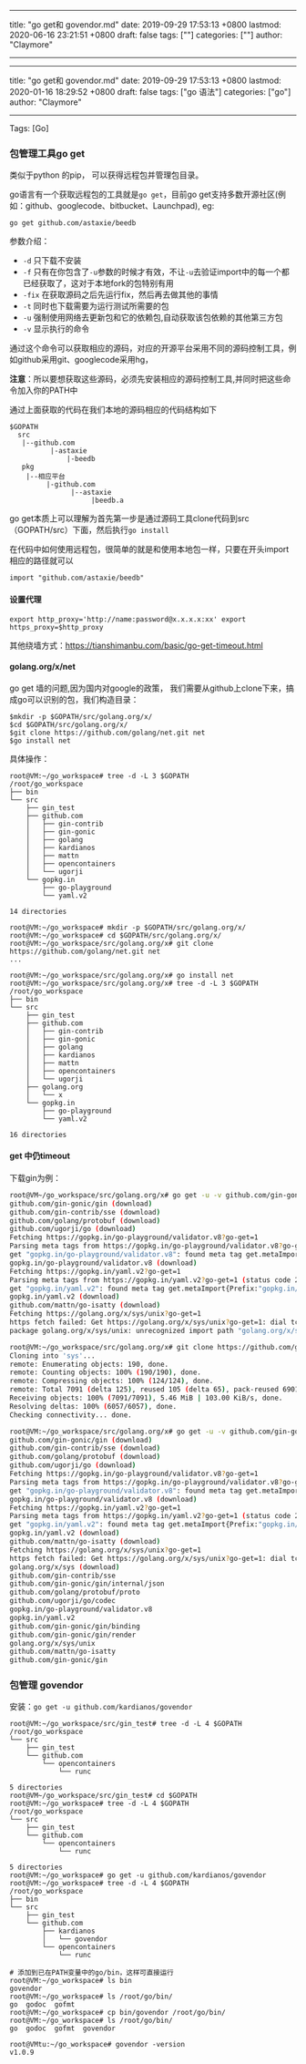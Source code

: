 
---
title: "go get和 govendor.md"
date: 2019-09-29 17:53:13 +0800
lastmod: 2020-06-16 23:21:51 +0800
draft: false
tags: [""]
categories: [""]
author: "Claymore"

---
---
title: "go get和 govendor.md"
date: 2019-09-29 17:53:13 +0800
lastmod: 2020-01-16 18:29:52 +0800
draft: false
tags: ["go 语法"]
categories: ["go"]
author: "Claymore"

---
Tags: [Go]

### 包管理工具go get

类似于python 的pip， 可以获得远程包并管理包目录。

go语言有一个获取远程包的工具就是`go get`，目前go get支持多数开源社区(例如：github、googlecode、bitbucket、Launchpad), eg:

```
go get github.com/astaxie/beedb
```

参数介绍：

- `-d` 只下载不安装
- `-f` 只有在你包含了`-u`参数的时候才有效，不让`-u`去验证import中的每一个都已经获取了，这对于本地fork的包特别有用
- `-fix` 在获取源码之后先运行fix，然后再去做其他的事情
- `-t` 同时也下载需要为运行测试所需要的包
- `-u` 强制使用网络去更新包和它的依赖包,自动获取该包依赖的其他第三方包
- `-v` 显示执行的命令



通过这个命令可以获取相应的源码，对应的开源平台采用不同的源码控制工具，例如github采用git、googlecode采用hg，

**注意**：所以要想获取这些源码，必须先安装相应的源码控制工具,并同时把这些命令加入你的PATH中

通过上面获取的代码在我们本地的源码相应的代码结构如下

```
$GOPATH
  src
   |--github.com
		  |-astaxie
			  |-beedb
   pkg
	|--相应平台
		 |-github.com
			   |--astaxie
					|beedb.a
```

go get本质上可以理解为首先第一步是通过源码工具clone代码到src（GOPATH/src）下面，然后执行`go install`

在代码中如何使用远程包，很简单的就是和使用本地包一样，只要在开头import相应的路径就可以

```
import "github.com/astaxie/beedb"
```



#### 设置代理

```
export http_proxy='http://name:password@x.x.x.x:xx' export https_proxy=$http_proxy
```

其他绕墙方式：https://tianshimanbu.com/basic/go-get-timeout.html





#### golang.org/x/net

go get 墙的问题,因为国内对google的政策， 我们需要从github上clone下来，搞成go可以识别的包，我们构造目录：

```
$mkdir -p $GOPATH/src/golang.org/x/
$cd $GOPATH/src/golang.org/x/
$git clone https://github.com/golang/net.git net 
$go install net 
```

具体操作：

```
root@VM:~/go_workspace# tree -d -L 3 $GOPATH
/root/go_workspace
├── bin
└── src
    ├── gin_test
    ├── github.com
    │   ├── gin-contrib
    │   ├── gin-gonic
    │   ├── golang
    │   ├── kardianos
    │   ├── mattn
    │   ├── opencontainers
    │   └── ugorji
    └── gopkg.in
        ├── go-playground
        └── yaml.v2

14 directories

root@VM:~/go_workspace# mkdir -p $GOPATH/src/golang.org/x/
root@VM:~/go_workspace# cd $GOPATH/src/golang.org/x/
root@VM:~/go_workspace/src/golang.org/x# git clone https://github.com/golang/net.git net
...

root@VM:~/go_workspace/src/golang.org/x# go install net
root@VM:~/go_workspace/src/golang.org/x# tree -d -L 3 $GOPATH
/root/go_workspace
├── bin
└── src
    ├── gin_test
    ├── github.com
    │   ├── gin-contrib
    │   ├── gin-gonic
    │   ├── golang
    │   ├── kardianos
    │   ├── mattn
    │   ├── opencontainers
    │   └── ugorji
    ├── golang.org
    │   └── x
    └── gopkg.in
        ├── go-playground
        └── yaml.v2

16 directories

```



#### get 中仍timeout

下载gin为例：

```bash
root@VM~/go_workspace/src/golang.org/x# go get -u -v github.com/gin-gonic/gin
github.com/gin-gonic/gin (download)
github.com/gin-contrib/sse (download)
github.com/golang/protobuf (download)
github.com/ugorji/go (download)
Fetching https://gopkg.in/go-playground/validator.v8?go-get=1
Parsing meta tags from https://gopkg.in/go-playground/validator.v8?go-get=1 (status code 200)
get "gopkg.in/go-playground/validator.v8": found meta tag get.metaImport{Prefix:"gopkg.in/go-playground/validator.v8", VCS:"git", RepoRoot:"                        https://gopkg.in/go-playground/validator.v8"} at https://gopkg.in/go-playground/validator.v8?go-get=1
gopkg.in/go-playground/validator.v8 (download)
Fetching https://gopkg.in/yaml.v2?go-get=1
Parsing meta tags from https://gopkg.in/yaml.v2?go-get=1 (status code 200)
get "gopkg.in/yaml.v2": found meta tag get.metaImport{Prefix:"gopkg.in/yaml.v2", VCS:"git", RepoRoot:"https://gopkg.in/yaml.v2"} at https://                        gopkg.in/yaml.v2?go-get=1
gopkg.in/yaml.v2 (download)
github.com/mattn/go-isatty (download)
Fetching https://golang.org/x/sys/unix?go-get=1
https fetch failed: Get https://golang.org/x/sys/unix?go-get=1: dial tcp 216.239.37.1:443: i/o timeout
package golang.org/x/sys/unix: unrecognized import path "golang.org/x/sys/unix" (https fetch: Get https://golang.org/x/sys/unix?go-get=1: di                        al tcp 216.239.37.1:443: i/o timeout)

root@VM:~/go_workspace/src/golang.org/x# git clone https://github.com/golang/sys.git
Cloning into 'sys'...
remote: Enumerating objects: 190, done.
remote: Counting objects: 100% (190/190), done.
remote: Compressing objects: 100% (124/124), done.
remote: Total 7091 (delta 125), reused 105 (delta 65), pack-reused 6901
Receiving objects: 100% (7091/7091), 5.46 MiB | 103.00 KiB/s, done.
Resolving deltas: 100% (6057/6057), done.
Checking connectivity... done.

root@VM:~/go_workspace/src/golang.org/x# go get -u -v github.com/gin-gonic/gin
github.com/gin-gonic/gin (download)
github.com/gin-contrib/sse (download)
github.com/golang/protobuf (download)
github.com/ugorji/go (download)
Fetching https://gopkg.in/go-playground/validator.v8?go-get=1
Parsing meta tags from https://gopkg.in/go-playground/validator.v8?go-get=1 (status code 200)
get "gopkg.in/go-playground/validator.v8": found meta tag get.metaImport{Prefix:"gopkg.in/go-playground/validator.v8", VCS:"git", RepoRoot:"https://gopkg.in/go-playground/validator.v8"} at https://gopkg.in/go-playground/validator.v8?go-get=1
gopkg.in/go-playground/validator.v8 (download)
Fetching https://gopkg.in/yaml.v2?go-get=1
Parsing meta tags from https://gopkg.in/yaml.v2?go-get=1 (status code 200)
get "gopkg.in/yaml.v2": found meta tag get.metaImport{Prefix:"gopkg.in/yaml.v2", VCS:"git", RepoRoot:"https://gopkg.in/yaml.v2"} at https://gopkg.in/yaml.v2?go-get=1
gopkg.in/yaml.v2 (download)
github.com/mattn/go-isatty (download)
Fetching https://golang.org/x/sys/unix?go-get=1
https fetch failed: Get https://golang.org/x/sys/unix?go-get=1: dial tcp 216.239.37.1:443: i/o timeout
golang.org/x/sys (download)
github.com/gin-contrib/sse
github.com/gin-gonic/gin/internal/json
github.com/golang/protobuf/proto
github.com/ugorji/go/codec
gopkg.in/go-playground/validator.v8
gopkg.in/yaml.v2
github.com/gin-gonic/gin/binding
github.com/gin-gonic/gin/render
golang.org/x/sys/unix
github.com/mattn/go-isatty
github.com/gin-gonic/gin
```





### 包管理 govendor

安装：`go get -u github.com/kardianos/govendor`

```shell
root@VM:~/go_workspace/src/gin_test# tree -d -L 4 $GOPATH
/root/go_workspace
└── src
    ├── gin_test
    └── github.com
        └── opencontainers
            └── runc

5 directories
root@VM~/go_workspace/src/gin_test# cd $GOPATH
root@VM:~/go_workspace# tree -d -L 4 $GOPATH
/root/go_workspace
└── src
    ├── gin_test
    └── github.com
        └── opencontainers
            └── runc

5 directories
root@VM:~/go_workspace# go get -u github.com/kardianos/govendor
root@VM:~/go_workspace# tree -d -L 4 $GOPATH
/root/go_workspace
├── bin
└── src
    ├── gin_test
    └── github.com
        ├── kardianos
        │   └── govendor
        └── opencontainers
            └── runc

# 添加到已在PATH变量中的go/bin，这样可直接运行
root@VM:~/go_workspace# ls bin
govendor
root@VM:~/go_workspace# ls /root/go/bin/
go  godoc  gofmt
root@VM:~/go_workspace# cp bin/govendor /root/go/bin/
root@VM:~/go_workspace# ls /root/go/bin/
go  godoc  gofmt  govendor

root@VMtu:~/go_workspace# govendor -version
v1.0.9
```

